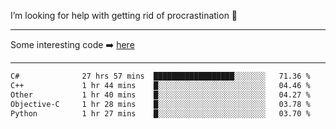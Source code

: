 I’m looking for help with getting rid of procrastination 🤔

-----

Some interesting code :arrow_right: [here](https://github.com/zhen8838/playground)

-----

<!--START_SECTION:waka-->

```txt
C#              27 hrs 57 mins  ██████████████████░░░░░░░   71.36 %
C++             1 hr 44 mins    █░░░░░░░░░░░░░░░░░░░░░░░░   04.46 %
Other           1 hr 40 mins    █░░░░░░░░░░░░░░░░░░░░░░░░   04.27 %
Objective-C     1 hr 28 mins    █░░░░░░░░░░░░░░░░░░░░░░░░   03.78 %
Python          1 hr 27 mins    █░░░░░░░░░░░░░░░░░░░░░░░░   03.70 %
```

<!--END_SECTION:waka-->

<!--
**zhen8838/zhen8838** is a ✨ _special_ ✨ repository because its `README.md` (this file) appears on your GitHub profile.

Here are some ideas to get you started:

- 🔭 I’m currently working on ...
- 🌱 I’m currently learning ...
- 👯 I’m looking to collaborate on ...
 ...
- 💬 Ask me about ...
- 📫 How to reach me: ...
- 😄 Pronouns: ...
- ⚡ Fun fact: ...
-->
